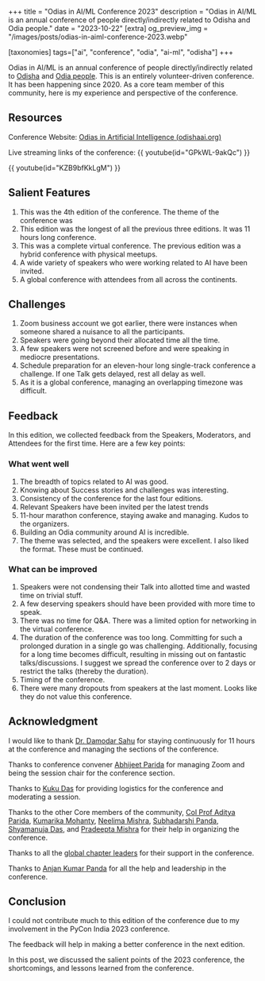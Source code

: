 +++
title = "Odias in AI/ML Conference 2023"
description = "Odias in AI/ML is an annual conference of people directly/indirectly related to Odisha and Odia people."
date = "2023-10-22"
[extra]
og_preview_img = "/images/posts/odias-in-aiml-conference-2023.webp"

[taxonomies]
tags=["ai", "conference", "odia", "ai-ml", "odisha"]
+++

Odias in AI/ML is an annual conference of people directly/indirectly related to [Odisha](https://en.wikipedia.org/wiki/Odisha) and [Odia people](https://en.wikipedia.org/wiki/Odia_people). This is an entirely volunteer-driven conference. It has been happening since 2020. As a core team member of this community, here is my experience and perspective of the conference.

## Resources

Conference Website: [Odias in Artificial Intelligence (](https://www.odishaai.org/conference2023)[odishaai.org](https://odishaai.org)[)](https://www.odishaai.org/conference2023)

Live streaming links of the conference:
{{ youtube(id="GPkWL-9akQc") }}

{{ youtube(id="KZB9bfKkLgM") }}

## Salient Features

1. This was the 4th edition of the conference. The theme of the conference was
2. This edition was the longest of all the previous three editions. It was 11 hours long conference.
3. This was a complete virtual conference. The previous edition was a hybrid conference with physical meetups.
4. A wide variety of speakers who were working related to AI have been invited.
5. A global conference with attendees from all across the continents.

## Challenges

1. Zoom business account we got earlier, there were instances when someone shared a nuisance to all the participants.
2. Speakers were going beyond their allocated time all the time.
3. A few speakers were not screened before and were speaking in mediocre presentations.
4. Schedule preparation for an eleven-hour long single-track conference a challenge. If one Talk gets delayed, rest all delay as well.
5. As it is a global conference, managing an overlapping timezone was difficult.

## Feedback

In this edition, we collected feedback from the Speakers, Moderators, and Attendees for the first time. Here are a few key points:

### What went well

1. The breadth of topics related to AI was good.
2. Knowing about Success stories and challenges was interesting.
3. Consistency of the conference for the last four editions.
4. Relevant Speakers have been invited per the latest trends
5. 11-hour marathon conference, staying awake and managing. Kudos to the organizers.
6. Building an Odia community around AI is incredible.
7. The theme was selected, and the speakers were excellent. I also liked the format. These must be continued.

### What can be improved

1. Speakers were not condensing their Talk into allotted time and wasted time on trivial stuff.
2. A few deserving speakers should have been provided with more time to speak.
3. There was no time for Q&A. There was a limited option for networking in the virtual conference.
4. The duration of the conference was too long. Committing for such a prolonged duration in a single go was challenging. Additionally, focusing for a long time becomes difficult, resulting in missing out on fantastic talks/discussions. I suggest we spread the conference over to 2 days or restrict the talks (thereby the duration).
5. Timing of the conference.
6. There were many dropouts from speakers at the last moment. Looks like they do not value this conference.

## Acknowledgment

I would like to thank [Dr. Damodar Sahu](https://www.linkedin.com/in/damodarsahu/) for staying continuously for 11 hours at the conference and managing the sections of the conference.

Thanks to conference convener [Abhijeet Parida](https://www.linkedin.com/in/a-parida/) for managing Zoom and being the session chair for the conference section.

Thanks to [Kuku Das](https://www.linkedin.com/in/kuku-das-14a06223/) for providing logistics for the conference and moderating a session.

Thanks to the other Core members of the community, [Col Prof Aditya Parida](https://www.linkedin.com/in/ap1950/), [Kumarika Mohanty](https://www.linkedin.com/in/kumarika-mohanty-09582815/), [Neelima Mishra](https://www.linkedin.com/in/neelimamisra/), [Subhadarshi Panda](https://www.linkedin.com/in/subhadarshi-panda-1ba5091a/), [Shyamanuja Das](https://www.linkedin.com/in/shyamanuja/), and [Pradeepta Mishra](https://www.linkedin.com/in/pradeepta/) for their help in organizing the conference.

Thanks to all the [global chapter leaders](https://www.odishaai.org/#chapter-leaders) for their support in the conference.

Thanks to [Anjan Kumar Panda](https://www.linkedin.com/in/anjankumarpanda/) for all the help and leadership in the conference.

## Conclusion

I could not contribute much to this edition of the conference due to my involvement in the PyCon India 2023 conference.

The feedback will help in making a better conference in the next edition.

In this post, we discussed the salient points of the 2023 conference, the shortcomings, and lessons learned from the conference.
